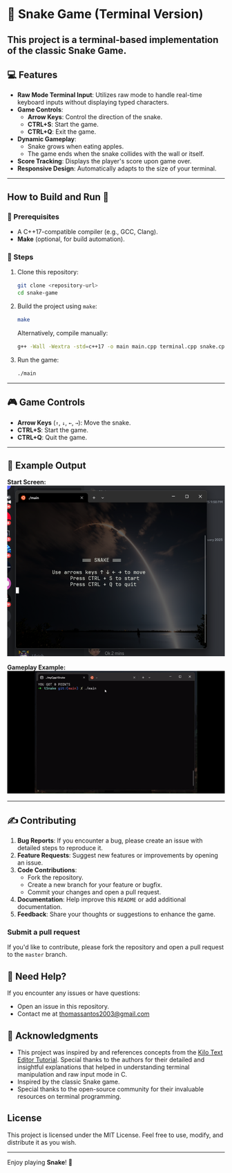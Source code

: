 # 🐍 Snake Game (Terminal Version)

This project is a terminal-based implementation of the classic **Snake Game**. 
---

## 💻 Features

- **Raw Mode Terminal Input**: Utilizes raw mode to handle real-time keyboard inputs without displaying typed characters.
- **Game Controls**:
  - **Arrow Keys**: Control the direction of the snake.
  - **CTRL+S**: Start the game.
  - **CTRL+Q**: Exit the game.
- **Dynamic Gameplay**:
  - Snake grows when eating apples.
  - The game ends when the snake collides with the wall or itself.
- **Score Tracking**: Displays the player's score upon game over.
- **Responsive Design**: Automatically adapts to the size of your terminal.

---

## How to Build and Run 🚀

### 📄 Prerequisites
- A C++17-compatible compiler (e.g., GCC, Clang).
- **Make** (optional, for build automation).

### 🦵 Steps
1. Clone this repository:
   ```bash
   git clone <repository-url>
   cd snake-game
   ```
2. Build the project using `make`:
   ```bash
   make
   ```
   Alternatively, compile manually:
   ```bash
   g++ -Wall -Wextra -std=c++17 -o main main.cpp terminal.cpp snake.cpp apple.cpp
   ```
3. Run the game:
   ```bash
   ./main
   ```

---

## 🎮 Game Controls

- **Arrow Keys** (`↑`, `↓`, `←`, `→`): Move the snake.
- **CTRL+S**: Start the game.
- **CTRL+Q**: Quit the game.

---

## 🎥 Example Output

**Start Screen:**
![snake start screen](start.png)

**Gameplay Example:**
![snake gameplay](gameplay.gif)

---


## ✍️ Contributing

1. **Bug Reports**: If you encounter a bug, please create an issue with detailed steps to reproduce it.
2. **Feature Requests**: Suggest new features or improvements by opening an issue.
3. **Code Contributions**:
   - Fork the repository.
   - Create a new branch for your feature or bugfix.
   - Commit your changes and open a pull request.
4. **Documentation**: Help improve this `README` or add additional documentation.
5. **Feedback**: Share your thoughts or suggestions to enhance the game.


### Submit a pull request

If you'd like to contribute, please fork the repository and open a pull request to the `master` branch.

## 🤝 Need Help?

If you encounter any issues or have questions:
- Open an issue in this repository.
- Contact me at [thomassantos2003@gmail.com](mailto:thomassantos2003@gmail.com)

## 🙏 Acknowledgments

- This project was inspired by and references concepts from the [Kilo Text Editor Tutorial](https://viewsourcecode.org/snaptoken/kilo/). Special thanks to the authors for their detailed and insightful explanations that helped in understanding terminal manipulation and raw input mode in C.
- Inspired by the classic Snake game.
- Special thanks to the open-source community for their invaluable resources on terminal programming.

## License

This project is licensed under the MIT License. Feel free to use, modify, and distribute it as you wish.

---

Enjoy playing **Snake**! 🎉

